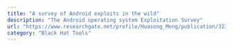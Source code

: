 ```yaml
---
title: "A survey of Android exploits in the wild"
description: "The Android operating system Exploitation Survey"
url: "https://www.researchgate.net/profile/Huasong_Meng/publication/323635885_A_survey_of_Android_exploits_in_the_wild/links/5b308982a6fdcc8506cb92a7/A-survey-of-Android-exploits-in-the-wild.pdf?origin=publication_detail"
category: "Black Hat Tools"
---
```

